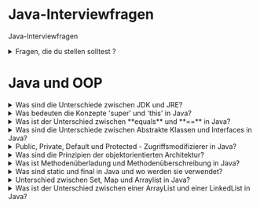 # Java-Interviewfragen
Java-Interviewfragen

<details>

<summary>Fragen, die du stellen solltest ?</summary>

1. Was ist das Hauptziel und der Umfang des Projects?
2. Welche Technologien werden im Project verwendet?
3. Wann hat das Project begonnen und wann soll es abgeschlossen sein?
4. Wie groß ist das Projectteam und welche Rollen sind darin enthalten?
5. Welche Java-Version wird aktuell verwendet?
6. Welche Version von Spring-Boot wird im Project eingesetzt?
7. Wervendet ihr JPA oder jdbc (oder beides)?
8. Welche Versionverwaltung nutzt ihr - Github, gitlab etwas anderes?

</details>

# Java und OOP

<details>
    <summary>Was sind die Unterschiede zwischen JDK und JRE?  </summary>
JRE(Java Runtime Enviroment) ist die Lauftzeitumgebung, die notwendig ist, um eine Java Anwendung auszuführen.
    Sie enthält die Java-Bibliotheken, die JVM(Java Virtual Machine)  sowie weitere Komponenten, die zur Ausführung von Java-Programmen
    erforderlich sind.

JDK(Java Development Kit) ist das Softwarepaket, das benötigt wird, um Java-Anwendungen zu entwickeln.
    Es enthält Werkzeuge wie den Compiler(javac), mit dem .java-Dateien .class-Dateien kompiliert werden können.
    Das JDK beinhaltet die JVM, JRE und zusätzliche Entwickler-Tools.  
</details>
<details> <summary>Was bedeuten die Konzepte 'super' und 'this' in Java?
</summary>

1. **super**: wird in einer Unterklasse verwendet, um auf Methoden oder Variablen der Oberklasse    zuzugreifen. Mit super
    kann man innerhalb der Unterklassse explizit die Implementierungen der Oberklasse ansprechen, z.B. beim Überschreiben von Methoden.
2. **this**: wird verwendet, um auf das aktuelle Objekt der Klasse zuzugreifen. Besonders nützlich ist this, wenn lokale Parameter den gleichen Namen 
    wie Instanzvariablen haben - this hilft dabei,zwischen ihnen zu unterscheiden.

</details>

<details> <summary>Was ist der Unterschied zwischen **equals** und **==** in Java?
</summary>

-  **equals**: ist eine Methode, die den Inhalt bzw. den Wert zweier Objekte vergleicht. 
Zum Beispiel: Zwei verschiedene String-Objekte mit dem gleichen Text liefern bei **equals()**
den Wert **true**.
- **==**: ist ein **Operator**, der überprüft, ob zwei Referenzen auf dasselbe Objekt im Speicher zeigen.Das bedeutet: Auch wenn zwei Objekte den gleichen Inhalt haben, liefert **==** nur dann
**true**, wenn sie dieselbe Speicheradresse haben.

</details>

<details> <summary>Was sind die Unterschiede zwischen Abstrakte Klassen und Interfaces in Java?
</summary>

-  **Abstrakte Klasse**: wird verwndet, wenn Klassen gemeinsame Funktionalität (Code) teilen sollen. Sie kann sowohl abstrakte als auch konkrete Methoden enthalten. 

- **Interface**: dient der reinen Schnittstellendefinition. Beschreibt nur, was eine Klasse tun soll, nicht wie. Seit Java 8 können Interfaces auch deafult und static Methoden enthalten. Eine Klasse kann mehrere Interfaces implementieren. 
</details>

<details> <summary>Public, Private, Default und Protected - Zugriffsmodifizierer in Java?
</summary>

-  **public**: die Variable oder Methode ist für alle Klassen, auch aus anderen Paketen, ist sichtbar. 

- **private**: kein Zugriff von außen oder von Unterklassen - nur innerhalb der gleichen Klasse.
- **default**:wir kein Modifizierer angegeben, gilt dieser Standartzugriff. Andere paketehaben keinen Zugriff.
- **protected**: Zugänglich für Unterklassen und Klassen imselben Paket   
</details>

<details> <summary>Was sind die Prinzipien der objektorientierten Architektur?
</summary>

- **Encapsulation(Datenkapselung)**: Dia Kapselung bedeutet, dass Daten(Attribute) und Funktionen(Methoden) , die zu einem Objekt gehören,
zusammengefasst und vor dem direkten Zugriff von außen geschützt werden. So wird sichergestellt, dass Daten nur über definierte Schnittstellen werden können. Dies erhöht die Sicherheit und Wartbarkeit des Codes.
- **Inheritance(Vererbung)**: Die Vererbung erlaubt es, dass eine Klasse Eigenschaften und Methoden einer anderen Klasse erbt. Dadurch wird Code-Wiederverwendung möglich und es entstehen Beziehungen zwischen Klassen. Die untergeordnete Klasse(Subklasse) kann die Eihenschaften der übergeordneten Klasse(Superklasse) verwenden und bei Bedarf erweitern.
- **Polymorphism(Polymorphie/Vielgestaltigkeit)**: Polymorphie bedeutet, dass eine Methode in verschidenen Klasse unterschiedlich implementiert werden kann, obwohl sie denselben Namen hat. So kann ein Objekt je nach Typ unterschiedliches Verhalten zeigen.
- **Abstraction(Abstraktion)**: Die Abstraktion, dass komplexe Details verborgen und nur die wesentlichen Informationen offengelegt werden.Dadurch wird die Abhängigkeit zwischen den Komponenten reduziert und der Code übersichtlicher.
</details>

<details> <summary>Was ist Methodenüberladung und Methodenüberschreibung in Java?
</summary>

-  **Method Overloading(Methodüberladung)**: die Methodeüberladung bedeutet, dass innerhalb einer Klasse mehrere Methodenmit dem gleichen
Namen, aber unterschiedlicher Parameterliste(Anzahl oder Typ der Parameter)  definiert werden.
```java
public class Rechner {
    int add(int a, int b) {
        return a + b;
    }

    double add(double a, double b) {
        return a + b;
    }

    int add(int a, int b, int c) {
        return a + b + c;
    }
}
```

- **Method Overriding(Methodüberschreiben)**: Die Methodüberschreibung, dass eine Unterklasse eine Methodeder Oberklasse mit dem gleichen Methodnamen, Parametern und Rückgabewert neu definiert, um das Verhalten anzupassen.
```java
class Tier {
    void macheGeräusch() {
        System.out.println("Ein Tier macht ein Geräusch");
    }
}

class Hund extends Tier {
    @Override
    void macheGeräusch() {
        System.out.println("Der Hund bellt");
    }
}

```
</details>

<details> <summary>Was sind static und final in Java und wo werden sie verwendet?
</summary>

**static**: Das **static**- Schlüsselwort wird verwendet, um anzugeben, dass eine Variable oder Methode zur Klasse gehört und nicht zu einer bestimmten Instanz(Object) der Klasse.
- **Static-Variablen**: gehören zur Klasse und werden von allen Objekten gemeinsam genutzt. Es gibt nur Kopie der Variable - unabhängigvon der Anzahl der Objekte.
-  **Static-Methoden**: Können ohne Objeckt direkt über den Klassennamen aufgerufen werden. Sie dürfen nich auf nicht-statische(instanzbezogene) Variablen oder Methoden zugreifen, da sie nicht wissen, welches Objekt gemeint ist. 
```java
public class Auto {
    static int anzahlAutos = 0;  // Klassenvariable

    public Auto() {
        anzahlAutos++;
    }

    static void zeigeAnzahl() { // Klassenmethode
        System.out.println("Anzahl Autos: " + anzahlAutos);
    }
}

public class Main {
    public static void main(String[] args) {
        Auto auto1 = new Auto();
        Auto auto2 = new Auto();
        Auto.zeigeAnzahl(); // Ausgabe: Anzahl Autos: 2
    }
}
```


**final**: Das **final**-Schlüsselort wird verwendet, um anzugeben, dass etwas nicht verändert werden darf, nachdem es einmal gesetzt oder deklariert wurde.(Klass, Method oder Variable)
- **final** Klassen können keine Unterklassen haben.
- **final** Methoden können nicht von Unterklassen überschrieben werden.
```java
public class Kreis {
    final double PI = 3.14159;  // Konstante

    double berechneUmfang(double radius) {
        return 2 * PI * radius;
    }
}

 final class FinalClass {
       // ...
   }

```
</details>

<details> <summary>Unterschied zwischen Set, Map und Arraylist in Java?
</summary>

- **Datenreihenfolge**: Eine **ArrayList** speichert die Elemente, in der sie hinzugefügt wurden, und erlaubt doppelte Elemente. Ein **Set** speichert die Elemente ungeordnet und ohne Duplikate. Eine **Map** speichert Schlüssel-Wert-Paare, wobeijeder Schlüssel nur einmalvorkommen darf.

- **Zugriff auf Elemente**: In einer **ArrayList** erfolgt der Zugriff über Indexnummern(z.B. list.get(0)). Bei **Set** und **Map** erfolgt der Zugriff über den Schlüssel bzw. über die enthaltenen Objekte selbst.De jeder Schlüssel in einer **Map** eindeutig ist, ist der Zugriff in der Regel sehr schnell.  
- **Doppelte Einträge**: **ArrayList** erlaubt mehrfache Vorkommen desselben Elements. **Set** und **Map** hingegen verhindern doppelte Einträge - ein Element bzw. ein Schlüssel kann nur einmal vorhanden sein.
- **Leistung(Performance)**: Beim Hinzufügen und Entfernen von Elementen ist **ArrayList** oft schneller,da keine Prüfung auf Duplikate oder Schlüssel erfolgen muss. Beim Zugriff auf Elemente sind **Set** und besonders **Map oft schneller**, da sie Schlüssel-basierte Datenstrukturen nutzen und so den direkten Zugriff ermöglichen.
</details>

<details> <summary>Was ist der Unterschied zwischen einer ArrayList und einer LinkedList in Java?
</summary>

**`ArrayList`** ist eignet sich besser für Indexbasierten Zugriff und sequentielle Datenspeicherung, während **`LinkedList`** besser für dynamische Einfüge- Löschvorgänge geeignet ist. 

</details>

